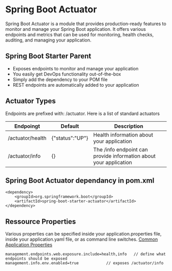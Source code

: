 # Spring Boot Actuator
Spring Boot Actuator is a module that provides production-ready features to monitor and manage your Spring Boot application. It offers various endpoints and metrics that can be used for monitoring, health checks, auditing, and managing your application.

## Spring Boot Starter Parent
- Exposes endpoints to monitor and manage your application
- You easily get DevOps functionality out-of-the-box
- Simply add the dependency to your POM file
- REST endpoints are automatically added to your application

## Actuator Types
Endpoints are prefixed with: /actuator. Here is a list of standard actuators

| Endpoingt | Default | Description |
| --- | --- | --- |
| /actuator/health | {"status":"UP"} | Health information about your application |
| /actuator/info | {} | The /info endpoint can provide information about your application |

## Spring Boot Actuator dependancy in pom.xml
```
<dependency>
    <groupId>org.springframework.boot</groupId>
    <artifactId>spring-boot-starter-actuator</artifactId>
</dependency>
```

## Ressource Properties
Various properties can be specified inside your application.properties file, inside your application.yaml file, or as command line switches.
[Common Application Properties](https://docs.spring.io/spring-boot/docs/current/reference/html/application-properties.html)
```
management.endpoints.web.exposure.include=health,info   // define what endpoints should be exposed
management.info.env.enabled=true 			// exposes /actuator/info
```


